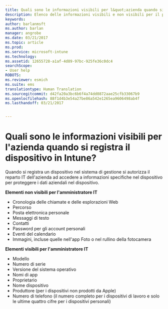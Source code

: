 ```yaml
---
title: Quali sono le informazioni visibili per l&quot;azienda quando si registra il dispositivo? | Microsoft Docs
description: Elenco delle informazioni visibili e non visibili per il personale IT sul dispositivo gestito.
keywords: 
author: barlanmsft
ms.author: barlan
manager: angrobe
ms.date: 03/21/2017
ms.topic: article
ms.prod: 
ms.service: microsoft-intune
ms.technology: 
ms.assetid: 12655728-a1af-4d89-97bc-925fe36c0dc4
searchScope:
- User help
ROBOTS: 
ms.reviewer: esmich
ms.suite: ems
translationtype: Human Translation
ms.sourcegitcommit: d42fa20a3bc6b6f4a74dd0872aae25cfb33067b9
ms.openlocfilehash: 88f1d4b3e54a27be86a542e1265ea9606498ab4f
ms.lasthandoff: 03/21/2017


---
```


# <a name="what-information-can-my-company-see-when-i-enroll-my-device-in-intune"></a>Quali sono le informazioni visibili per l'azienda quando si registra il dispositivo in Intune?

Quando si registra un dispositivo nel sistema di gestione si autorizza il reparto IT dell'azienda ad accedere a informazioni specifiche nel dispositivo per proteggere i dati aziendali nel dispositivo.

**Elementi non visibili per l'amministratore IT**

- Cronologia delle chiamate e delle esplorazioni Web
-    Percorso
- Posta elettronica personale
- Messaggi di testo
- Contatti
-    Password per gli account personali
- Eventi del calendario
- Immagini, incluse quelle nell'app Foto o nel rullino della fotocamera

**Elementi visibili per l'amministratore IT**

-   Modello
-   Numero di serie
-   Versione del sistema operativo
-   Nomi di app
-   Proprietario
-   Nome dispositivo
-   Produttore (per i dispositivi non prodotti da Apple)
-   Numero di telefono (il numero completo per i dispositivi di lavoro e solo le ultime quattro cifre per i dispositivi personali)

